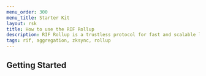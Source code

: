 ```yaml
---
menu_order: 300
menu_title: Starter Kit
layout: rsk
title: How to use the RIF Rollup
description: RIF Rollup is a trustless protocol for fast and scalable low-cost payments on Rootstock powered by zkRollup Technology.
tags: rif, aggregation, zksync, rollup
---
```


## Getting Started